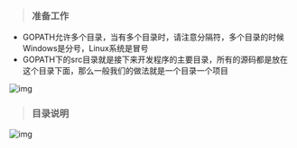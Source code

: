 > ### 准备工作

- GOPATH允许多个目录，当有多个目录时，请注意分隔符，多个目录的时候Windows是分号，Linux系统是冒号
- GOPATH下的src目录就是接下来开发程序的主要目录，所有的源码都是放在这个目录下面，那么一般我们的做法就是一个目录一个项目

![img](https://box.kancloud.cn/9c8fbeaf016719cd7db3ee51b5dbe6d3_893x763.png)

> ### 目录说明

![img](https://box.kancloud.cn/5cfd585f1aaed231c75d1d38fb401c2f_750x591.png)